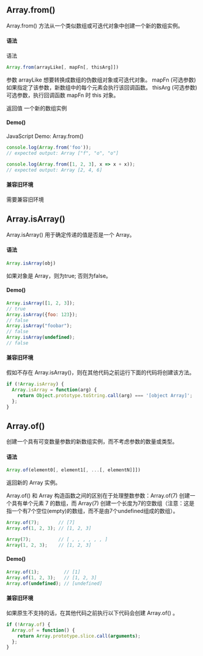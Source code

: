 ## Array.from()
Array.from() 方法从一个类似数组或可迭代对象中创建一个新的数组实例。
#### 语法
语法
```js
Array.from(arrayLike[, mapFn[, thisArg]])
```

参数
arrayLike
想要转换成数组的伪数组对象或可迭代对象。
mapFn (可选参数)
如果指定了该参数，新数组中的每个元素会执行该回调函数。
thisArg (可选参数)
可选参数，执行回调函数 mapFn 时 this 对象。

返回值
一个新的数组实例

#### Demo()
JavaScript Demo: Array.from()
```js
console.log(Array.from('foo'));
// expected output: Array ["f", "o", "o"]

console.log(Array.from([1, 2, 3], x => x + x));
// expected output: Array [2, 4, 6]
```

#### 兼容旧环境
需要兼容旧环境

## Array.isArray() 
Array.isArray() 用于确定传递的值是否是一个 Array。

#### 语法
```js
Array.isArray(obj)
```
如果对象是 Array，则为true; 否则为false。

#### Demo()
```js
Array.isArray([1, 2, 3]);
// true
Array.isArray({foo: 123});
// false
Array.isArray("foobar"); 
// false
Array.isArray(undefined);
// false
```

#### 兼容旧环境
假如不存在 Array.isArray()，则在其他代码之前运行下面的代码将创建该方法。
```js
if (!Array.isArray) {
  Array.isArray = function(arg) {
    return Object.prototype.toString.call(arg) === '[object Array]';
  };
}
```

## Array.of() 
创建一个具有可变数量参数的新数组实例，而不考虑参数的数量或类型。

#### 语法
```js
Array.of(element0[, element1[, ...[, elementN]]])
```
返回新的 Array 实例。

Array.of() 和 Array 构造函数之间的区别在于处理整数参数：Array.of(7) 创建一个具有单个元素 7 的数组，而 Array(7) 创建一个长度为7的空数组（注意：这是指一个有7个空位(empty)的数组，而不是由7个undefined组成的数组）。
```js
Array.of(7);       // [7] 
Array.of(1, 2, 3); // [1, 2, 3]

Array(7);          // [ , , , , , , ]
Array(1, 2, 3);    // [1, 2, 3]
```

#### Demo()
```js
Array.of(1);         // [1]
Array.of(1, 2, 3);   // [1, 2, 3]
Array.of(undefined); // [undefined]
```

#### 兼容旧环境
如果原生不支持的话，在其他代码之前执行以下代码会创建 Array.of() 。
```js
if (!Array.of) {
  Array.of = function() {
    return Array.prototype.slice.call(arguments);
  };
}
```
